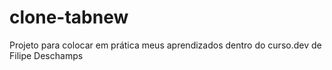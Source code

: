 # clone-tabnew
Projeto para colocar em prática meus aprendizados dentro do curso.dev de Filipe Deschamps
